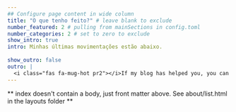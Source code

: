 ```yaml
---
## Configure page content in wide column
title: "O que tenho feito?" # leave blank to exclude
number_featured: 2 # pulling from mainSections in config.toml
number_categories: 2 # set to zero to exclude
show_intro: true
intro: Minhas últimas movimentações estão abaixo.
  
show_outro: false
outro: |
  <i class="fas fa-mug-hot pr2"></i>If my blog has helped you, you can [buy me a coffee](https://ko-fi.com/)!
---
```


** index doesn't contain a body, just front matter above.
See about/list.html in the layouts folder **

